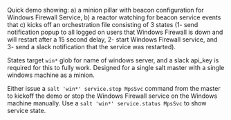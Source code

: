 Quick demo showing: a) a minion pillar with beacon configuration for Windows Firewall Service, b) a reactor watching for beacon service events that c) kicks off an orchestration file consisting of 3 states (1- send notification popup to all logged on users that Windows Firewall is down and will restart after a 15 second delay, 2- start Windows Firewall service, and 3- send a slack notification that the service was restarted).

States target ```win*``` glob for name of windows server, and a slack api_key is required for this to fully work.  Designed for a single salt master with a single windows machine as a minion.

Either issue a ```salt 'win*' service.stop MpsSvc``` command from the master to kickoff the demo or stop the Windows Firewall service on the Windows machine manually.  Use a ```salt 'win*' service.status MpsSvc``` to show service state.
